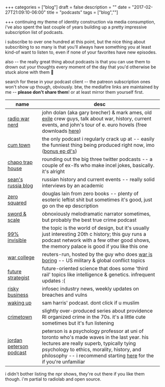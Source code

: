 +++
categories = ["blog"]
draft = false
description = ""
date = "2017-02-27T21:09:10-06:00"
title = "podcasts"
tags = ["blog",""]

+++
continuing my theme of identity construction via media consumption, i've also spent the last couple of years building up a pretty impressive subscription list of podcasts.

i subscribe to over one hundred at this point, but the nice thing about subscribing to so many is that you'll always have something you at least kind-of want to listen to, even if none of your favorites have new episodes.

also -- the really great thing about podcasts is that you can use them to drown out your thoughts every moment of the day that you'd otherwise be stuck alone with them :hear_no_evil:

search for these in your podcast client -- the patreon subscription ones won't show up though, obviously. btw, the mediafire links are maintained by me -- **please don't share them**! or at least mirror them yourself first.

**name** | **desc**
--- | ---
[radio war nerd](https://www.patreon.com/radiowarnerd/posts) | john dolan (aka gary brecher) & mark ames, old [exile](http://exiledonline.com/) crew guys, talk about war, history, current events, and john's tour of e. euro hovels (free downloads [here](https://www.mediafire.com/folder/4j7fplyvfagv5/RWN))
[cum town](https://soundcloud.com/cum-town) | the only podcast i regularly crack up at -- easily the funniest thing being produced right now, imo ([bonus ep dl's](https://www.mediafire.com/folder/h5n3riq5sa99a/CTP))
[chapo trap house](https://soundcloud.com/chapo-trap-house) | rounding out the big three twitter podcasts -- a couple of ex-lfs who make incel jokes, basically. it's alright
[sean's russia blog](http://seansrussiablog.org/) | russian history and current events -- really solid interviews by an academic
[zero squared](http://dietsoap.podomatic.com/) | douglas lain from zero books -- plenty of esoteric leftist shit but sometimes it's good, just go on the ep description
[sword & scale](http://swordandscale.com/) | obnoxiously melodramatic narrator sometimes, but probably the best true crime podcast
[99% invisible](http://99percentinvisible.org/) | the topic is the world of design, but it's usually just interesting 20th c history; this guy runs a podcast network with a few other good shows, the memory palace is good if you like this one
[war college](https://soundcloud.com/war_college) | reuters-run, hosted by the guy who does [war is boring](https://warisboring.com/) -- US military & global conflict topics
[future strategist](https://soundcloud.com/user-519115521) | future-oriented science that does some 'third rail' topics like intelligence & genetics. infrequent updates :(
[risky business](https://risky.biz/) | infosec industry news, weekly updates on breaches and vulns
[waking up](https://www.samharris.org/podcast) | sam harris' podcast. dont click if u muslim
[crimetown](https://gimletmedia.com/crimetown/) | slightly over-produced series about providence RI organized crime in the 70s. it's a little cute sometimes but it's fun listening
[jordan peterson podcast](https://soundcloud.com/jordanpetersonpodcast) | peterson is a psychology professor at uni of toronto who's made waves in the last year. his lectures are really superb, typically tying psychology to ethics, morality, history, and philosophy -- i recommend starting [here](https://www.youtube.com/watch?v=I8Xc2_FtpHI&t=6043s) for the if you're unfamiliar

i didn't bother listing the npr shows, they're out there if you like them though. i'm partial to radiolab and open source.
